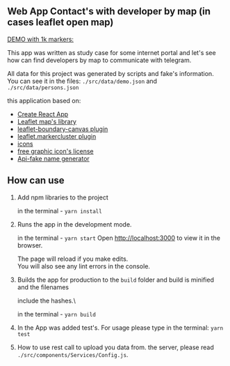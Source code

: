 ## Web App Contact's with developer by map (in cases leaflet open map)

[DEMO with 1k markers:](https://eugenemdev.github.io/contact-map-developers/)

This app was written as study case for some internet portal and let's see how can find developers
by map to communicate with telegram.

All data for this project was generated by scripts and fake's information. 
You can see it in the files: `./src/data/demo.json` and `./src/data/persons.json`

this application based on:
- [Create React App](https://github.com/facebook/create-react-app)
- [Leaflet map's library](https://leafletjs.com)
- [leaflet-boundary-canvas plugin](https://github.com/aparshin/leaflet-boundary-canvas)
- [leaflet.markercluster plugin](https://github.com/Leaflet/Leaflet.markercluster)
- [icons](https://www.pngrepo.com/svg/34496/computer-programmer)
- [free graphic icon's license](https://www.pngrepo.com/page/licensing)
- [Api-fake name generator](https://de.namefake.com/api)

## How can use
1. Add npm libraries to the project

    in the terminal - `yarn install`

2. Runs the app in the development mode.
    
    in the terminal - `yarn start`
    Open [http://localhost:3000](http://localhost:3000) to view it in the browser.

    The page will reload if you make edits.\
    You will also see any lint errors in the console.

3.  Builds the app for production to the `build` folder and build is minified and the filenames 
    
    include the     hashes.\

    in the terminal  - `yarn build`
4. In the App was added test's. For usage please type in the terminal:
   `
   yarn test
   `

5. How to use  rest call to upload you data from. the server, please read `./src/components/Services/Config.js`.


